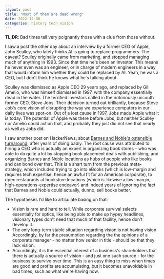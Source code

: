 ```yaml
---
layout: post
title: "Most of them are dead wrong"
date: 2022-12-30
categories: history tech vision
---
```

**TL;DR**: Bad times tell very poignantly those with a clue from those without.

I saw a post the other day about an interview by a former CEO of Apple, John Sculley, who lately thinks AI is going to replace programmers. The caveat? Sculley originally came from marketing, and stopped managing much of anything in 1993. Since that time he's been an investor. This means he never even was an engineer, or in charge of modern engineers in a way that would inform him whether they could be replaced by AI. Yeah, he was a CEO, but I don't think he knows what he's talking about.

Sculley was dismissed as Apple CEO 29 years ago, and replaced by Gil Amelio, who was himself dismissed in 1997, with the company essentially dead in the water. The terrified investors called in the notoriously uncouth former CEO, Steve Jobs. Their decision turned out brilliantly, because Steve Job's core vision of disrupting the way we experience computers in our daily lives was spot-on. Out of a lost cause in 1997, Jobs made Apple what it is today. The potential of Apple was there before Jobs, but neither Sculley nor Amelio could action that, and probably they just did not see that nearly as well as Jobs did.

I saw another post on HackerNews, about [Barnes and Noble's ostensible turnaround](https://tedgioia.substack.com/p/what-can-we-learn-from-barnes-and), after years of doing badly. The root cause was attributed to hiring a CEO who is actually an expert in organizing book stores – who was able to do quite a lot by stopping book placement deals with publishing, and organizing Barnes and Noble locations as hubs of people who like books and can bond over that. This is a shart turn from the previous meta-strategy, which included trying to go into eBooks (which is low-margin and requires tech expertise, hence an awful fit for an American corporate), to open restaurants at bookstore locations (which is likewise a low-margin, high-operations-expertise endeavor) and indeed years of ignoring the fact that Barnes and Noble could actually, dunno, sell books better.

The hypotheses I'd like to articulate basing on that:
- Vision is rare and hard to tell. While corporate survival selects essentially for optics, like being able to make up hypey headlines, visionary types don't need that much of that facility, hence don't develop it.
- The only long-term stable situation regarding vision is not having vision. Accordingly, by far the presumption regarding the the opinions of a corporate manager - no matter how senior in title - should be that they lack vision.
- Accordingly, it is the essential interest of a business's shareholders that there is actually a source of vision - and just one such source - for the business to survive over time. This is an easy thing to miss when times are good and profits are accumulating, but it becomes unavoidable in bad times, such as what we're having now.
